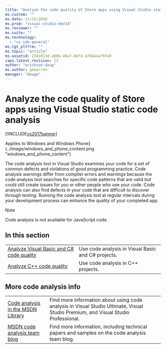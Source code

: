 ```yaml
---
title: "Analyze the code quality of Store apps using Visual Studio static code analysis | Microsoft Docs"
ms.custom: ""
ms.date: 11/15/2016
ms.prod: "visual-studio-dev14"
ms.reviewer: ""
ms.suite: ""
ms.technology: 
  - "vs-ide-general"
ms.tgt_pltfrm: ""
ms.topic: "article"
ms.assetid: 2341013d-a08b-49a7-b6fd-a7b6aaa797e0
caps.latest.revision: 13
author: "erickson-doug"
ms.author: gewarren
manager: "douge"
---
```

# Analyze the code quality of Store apps using Visual Studio static code analysis
[!INCLUDE[vs2017banner](../includes/vs2017banner.md)]

Applies to Windows and Windows Phone](../Image/windows_and_phone_content.png "windows_and_phone_content")  
  
 The code analysis tool in Visual Studio examines your code for a set of common defects and violations of good programming practice. Code analysis warnings differ from compiler errors and warnings because the code analysis tool searches for specific code patterns that are valid but could still create issues for you or other people who use your code. Code analysis can also find defects in your code that are difficult to discover through testing. Running the code analysis tool at regular intervals during your development process can enhance the quality of your completed app.  
  
> [!NOTE]
>  Code analysis is not available for JavaScript code.  
  
## In this section  
  
|||  
|-|-|  
|[Analyze Visual Basic and C# code quality](../test/analyze-visual-basic-and-csharp-code-quality-in-store-apps-using-visual-studio-static-code-analysis.md)|Use code analysis in Visual Basic and C# projects.|  
|[Analyze C++ code quality](../test/analyze-cpp-code-quality-of-store-apps-using-visual-studio-static-code-analysis.md)|Use code analysis in C++ projects.|  
  
## More code analysis info  
  
|||  
|-|-|  
|[Code analysis in the MSDN Library](http://go.microsoft.com/fwlink/?LinkID=227580)|Find more information about using code analysis in Visual Studio Ultimate, Visual Studio Premium, and Visual Studio Professional.|  
|[MSDN code analysis team blog](http://go.microsoft.com/fwlink/?LinkId=227200)|Find more information, including technical papers and samples on the code analysis team blog.|




